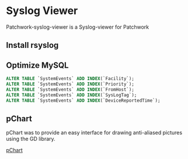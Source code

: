 Syslog Viewer
=============

Patchwork-syslog-viewer is a Syslog-viewer for Patchwork

Install rsyslog 
--------------

Optimize MySQL
--------------
```sql
ALTER TABLE `SystemEvents` ADD INDEX(`Facility`);
ALTER TABLE `SystemEvents` ADD INDEX(`Priority`);
ALTER TABLE `SystemEvents` ADD INDEX(`FromHost`);
ALTER TABLE `SystemEvents` ADD INDEX(`SysLogTag`);
ALTER TABLE `SystemEvents` ADD INDEX(`DeviceReportedTime`);
```

pChart
------
pChart was to provide an easy interface for drawing anti-aliased pictures using the GD library.

[pChart](http://www.pchart.net/)
